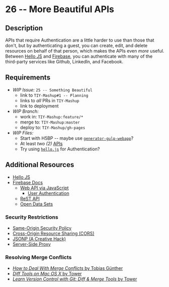 # 26 -- More Beautiful APIs

## Description

APIs that require Authentication are a little harder to use than those that don't, but by authenticating a guest, you can create, edit, and delete resources on behalf of that person, which makes the APIs even _more_ useful. Between [Hello JS](http://adodson.com/hello.js/) and [Firebase](http://firebase.com), you can authenticate with many of the third-party services like Github, LinkedIn, and Facebook.

## Requirements

* _WIP Issue:_ `25 -- Something Beautiful`
  * link to `TIY-Mashup#1 -- Planning`
  * links to _all_ PRs in `TIY-Mashup`
  * link to deployment
* _WIP Branch:_
  * work in: `TIY-Mashup:feature/*`
  * merge to: `TIY-Mashup:master`
  * deploy to: `TIY-Mashup/gh-pages`
* _WIP Files:_
  * Start with H5BP -- maybe use [`generator-gulp-webapp`](http://j.mp/17idlew)?
  * At least _two (2)_ [APIs](../APIs.md)
  * Try using [`hello.js`](http://adodson.com/hello.js/) for Authentication?

## Additional Resources

* [Hello JS](http://adodson.com/hello.js/)
* [Firebase Docs](http://firebase.com/docs/)
  * [Web API via JavaScript](https://www.firebase.com/docs/web/)
    * [User Authentication](http://j.mp/1ALOsUy)
  * [ReST API](https://www.firebase.com/docs/rest/)
  * [Open Data Sets](https://www.firebase.com/docs/open-data/)

### Security Restrictions

* [Same-Origin Security Policy](http://j.mp/1L4tbZr)
* [Cross-Origin Resource Sharing (CORS)](http://j.mp/1L4sYp6)
* [JSONP (A Creative Hack)](http://j.mp/1L4txz5)
* [Server-Side Proxy](http://j.mp/1L4w24n)

### Resolving Merge Conflicts

* [_How to Deal With Merge Conflicts_ by Tobias Günther](http://css-tricks.com/deal-merge-conflicts-git/)
* [_Diff Tools on Mac OS X_ by Tower](http://www.git-tower.com/blog/diff-tools-mac/)
* [_Learn Version Control with Git: Diff & Merge Tools_ by Tower](http://www.git-tower.com/learn/ebook/command-line/tools-services/diff-merge-tools)
